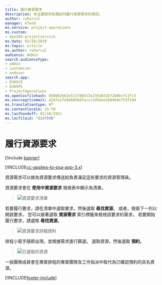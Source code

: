 ```yaml
---
title: 履行資源需求
description: 本主題提供有關如何履行資源需求的資訊。
author: ruhercul
manager: kfend
ms.service: project-operations
ms.custom:
- dyn365-projectservice
ms.date: 03/28/2019
ms.topic: article
ms.author: ruhercul
audience: Admin
search.audienceType:
- admin
- customizer
- enduser
search.app:
- D365CE
- D365PS
- ProjectOperations
ms.openlocfilehash: 858662b62e511f80413e2354832bf2b0bcfc3fc5
ms.sourcegitcommit: 418fa1fe9d605b8faccc2d5dee1b04b4e753f194
ms.translationtype: HT
ms.contentlocale: zh-TW
ms.lasthandoff: 02/10/2021
ms.locfileid: "5147598"
---
```

# <a name="fulfilling-resource-requests"></a>履行資源要求

[!include [banner](../includes/psa-now-project-operations.md)]

[!INCLUDE[cc-applies-to-psa-app-3.x](../includes/cc-applies-to-psa-app-3x.md)]

資源需求可以做為資源要求傳送給負責滿足這些要求的資源管理員。

資源要求會在 **使用中資源要求** 檢視表中顯示為清單。

> ![資源要求清單](media/Resource-Management-image59.png)

若要履行要求，請在清單中選取要求，然後選取 **尋找資源**。 或者，按兩下一列以開啟要求。 您可以接著選取 **資源需求** 索引標籤來檢視該要求的需求。 若要開始履行要求，請選取 **尋找資源**。

> ![資源要求詳細資料](media/Resource-Management-image60.png)

排程小幫手隨即出現，並根據需求進行篩選。 選取資源，然後選取 **預約**。

> ![已選取的資源](media/Resource-Management-image61.png)

一般團隊成員會在專案排程的專案團隊及工作指派中取代為已確認預約的具名資源。


[!INCLUDE[footer-include](../includes/footer-banner.md)]